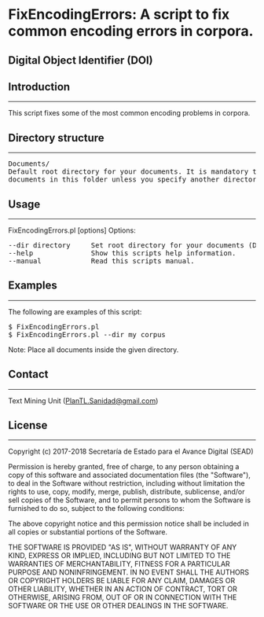 # FixEncodingErrors:  A script to fix common encoding errors in corpora.    


##  Digital Object Identifier (DOI)



## Introduction
------------

This script fixes some of the most common encoding problems in corpora.


## Directory structure
-------------------

<pre>
Documents/
Default root directory for your documents. It is mandatory to place all your 
documents in this folder unless you specify another directory as parameter.
</pre> 


## Usage
-----

FixEncodingErrors.pl [options] 
Options:
<pre>
--dir directory     Set root directory for your documents (Default: Documents/)
--help              Show this scripts help information.
--manual            Read this scripts manual.
</pre>


## Examples
--------

The following are examples of this script:
<pre>
$ FixEncodingErrors.pl 
$ FixEncodingErrors.pl --dir my_corpus
</pre>
Note: Place all documents inside the given directory.

## Contact
------

Text Mining Unit (PlanTL.Sanidad@gmail.com)


## License
-------

Copyright (c) 2017-2018 Secretaría de Estado para el Avance Digital (SEAD)

Permission is hereby granted, free of charge, to any person obtaining a copy of this software and associated documentation files (the "Software"), to deal in the Software without restriction, including without limitation the rights to use, copy, modify, merge, publish, distribute, sublicense, and/or sell copies of the Software, and to permit persons to whom the Software is furnished to do so, subject to the following conditions:

The above copyright notice and this permission notice shall be included in all copies or substantial portions of the Software.

THE SOFTWARE IS PROVIDED "AS IS", WITHOUT WARRANTY OF ANY KIND, EXPRESS OR IMPLIED, INCLUDING BUT NOT LIMITED TO THE WARRANTIES OF MERCHANTABILITY, FITNESS FOR A PARTICULAR PURPOSE AND NONINFRINGEMENT. IN NO EVENT SHALL THE AUTHORS OR COPYRIGHT HOLDERS BE LIABLE FOR ANY CLAIM, DAMAGES OR OTHER LIABILITY, WHETHER IN AN ACTION OF CONTRACT, TORT OR OTHERWISE, ARISING FROM, OUT OF OR IN CONNECTION WITH THE SOFTWARE OR THE USE OR OTHER DEALINGS IN THE SOFTWARE.


